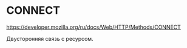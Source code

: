 # CONNECT

https://developer.mozilla.org/ru/docs/Web/HTTP/Methods/CONNECT

Двусторонняя связь с ресурсом.

